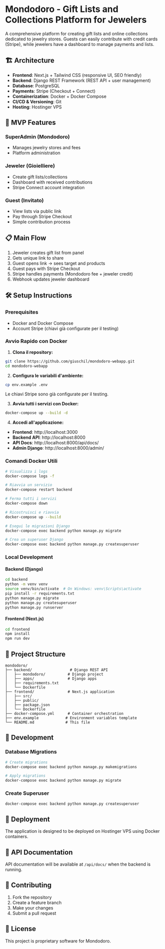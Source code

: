 # Mondodoro - Gift Lists and Collections Platform for Jewelers

A comprehensive platform for creating gift lists and online collections dedicated to jewelry stores. Guests can easily contribute with credit cards (Stripe), while jewelers have a dashboard to manage payments and lists.

## 🏗️ Architecture

- **Frontend**: Next.js + Tailwind CSS (responsive UI, SEO friendly)
- **Backend**: Django REST Framework (REST API + user management)
- **Database**: PostgreSQL
- **Payments**: Stripe (Checkout + Connect)
- **Containerization**: Docker + Docker Compose
- **CI/CD & Versioning**: Git
- **Hosting**: Hostinger VPS

## 🚀 MVP Features

### SuperAdmin (Mondodoro)
- Manages jewelry stores and fees
- Platform administration

### Jeweler (Gioielliere)
- Create gift lists/collections
- Dashboard with received contributions
- Stripe Connect account integration

### Guest (Invitato)
- View lists via public link
- Pay through Stripe Checkout
- Simple contribution process

## 📋 Main Flow

1. Jeweler creates gift list from panel
2. Gets unique link to share
3. Guest opens link → sees target and products
4. Guest pays with Stripe Checkout
5. Stripe handles payments (Mondodoro fee + jeweler credit)
6. Webhook updates jeweler dashboard

## 🛠️ Setup Instructions

### Prerequisites
- Docker and Docker Compose
- Account Stripe (chiavi già configurate per il testing)

### Avvio Rapido con Docker

1. **Clona il repository:**
```bash
git clone https://github.com/giuschil/mondodoro-webapp.git
cd mondodoro-webapp
```

2. **Configura le variabili d'ambiente:**
```bash
cp env.example .env
```
Le chiavi Stripe sono già configurate per il testing.

3. **Avvia tutti i servizi con Docker:**
```bash
docker-compose up --build -d
```

4. **Accedi all'applicazione:**
- **Frontend**: http://localhost:3000
- **Backend API**: http://localhost:8000
- **API Docs**: http://localhost:8000/api/docs/
- **Admin Django**: http://localhost:8000/admin/

### Comandi Docker Utili

```bash
# Visualizza i logs
docker-compose logs -f

# Riavvia un servizio
docker-compose restart backend

# Ferma tutti i servizi
docker-compose down

# Ricostruisci e riavvia
docker-compose up --build

# Esegui le migrazioni Django
docker-compose exec backend python manage.py migrate

# Crea un superuser Django
docker-compose exec backend python manage.py createsuperuser
```

### Local Development

#### Backend (Django)
```bash
cd backend
python -m venv venv
source venv/bin/activate  # On Windows: venv\Scripts\activate
pip install -r requirements.txt
python manage.py migrate
python manage.py createsuperuser
python manage.py runserver
```

#### Frontend (Next.js)
```bash
cd frontend
npm install
npm run dev
```

## 📁 Project Structure

```
mondodoro/
├── backend/                 # Django REST API
│   ├── mondodoro/          # Django project
│   ├── apps/               # Django apps
│   ├── requirements.txt
│   └── Dockerfile
├── frontend/               # Next.js application
│   ├── src/
│   ├── public/
│   ├── package.json
│   └── Dockerfile
├── docker-compose.yml      # Container orchestration
├── env.example            # Environment variables template
└── README.md              # This file
```

## 🔧 Development

### Database Migrations
```bash
# Create migrations
docker-compose exec backend python manage.py makemigrations

# Apply migrations
docker-compose exec backend python manage.py migrate
```

### Create Superuser
```bash
docker-compose exec backend python manage.py createsuperuser
```

## 🚀 Deployment

The application is designed to be deployed on Hostinger VPS using Docker containers.

## 📄 API Documentation

API documentation will be available at `/api/docs/` when the backend is running.

## 🤝 Contributing

1. Fork the repository
2. Create a feature branch
3. Make your changes
4. Submit a pull request

## 📝 License

This project is proprietary software for Mondodoro.
